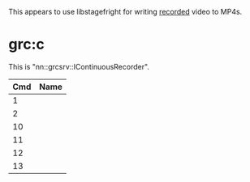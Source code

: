 This appears to use libstagefright for writing
[recorded](4.0.0.md "wikilink") video to MP4s.

# grc:c

This is "nn::grcsrv::IContinuousRecorder".

| Cmd | Name |
| --- | ---- |
| 1   |      |
| 2   |      |
| 10  |      |
| 11  |      |
| 12  |      |
| 13  |      |
